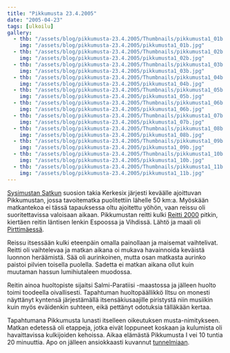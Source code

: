 ```yaml
---
title: "Pikkumusta 23.4.2005"
date: "2005-04-23"
tags: [ulkoilu]
gallery:
  - thb: "/assets/blog/pikkumusta-23.4.2005/Thumbnails/pikkumusta1_01b.jpg"
    img: "/assets/blog/pikkumusta-23.4.2005/pikkumusta1_01b.jpg"
  - thb: "/assets/blog/pikkumusta-23.4.2005/Thumbnails/pikkumusta1_02b.jpg"
    img: "/assets/blog/pikkumusta-23.4.2005/pikkumusta1_02b.jpg"
  - thb: "/assets/blog/pikkumusta-23.4.2005/Thumbnails/pikkumusta1_03b.jpg"
    img: "/assets/blog/pikkumusta-23.4.2005/pikkumusta1_03b.jpg"
  - thb: "/assets/blog/pikkumusta-23.4.2005/Thumbnails/pikkumusta1_04b.jpg"
    img: "/assets/blog/pikkumusta-23.4.2005/pikkumusta1_04b.jpg"
  - thb: "/assets/blog/pikkumusta-23.4.2005/Thumbnails/pikkumusta1_05b.jpg"
    img: "/assets/blog/pikkumusta-23.4.2005/pikkumusta1_05b.jpg"
  - thb: "/assets/blog/pikkumusta-23.4.2005/Thumbnails/pikkumusta1_06b.jpg"
    img: "/assets/blog/pikkumusta-23.4.2005/pikkumusta1_06b.jpg"
  - thb: "/assets/blog/pikkumusta-23.4.2005/Thumbnails/pikkumusta1_07b.jpg"
    img: "/assets/blog/pikkumusta-23.4.2005/pikkumusta1_07b.jpg"
  - thb: "/assets/blog/pikkumusta-23.4.2005/Thumbnails/pikkumusta1_08b.jpg"
    img: "/assets/blog/pikkumusta-23.4.2005/pikkumusta1_08b.jpg"
  - thb: "/assets/blog/pikkumusta-23.4.2005/Thumbnails/pikkumusta1_09b.jpg"
    img: "/assets/blog/pikkumusta-23.4.2005/pikkumusta1_09b.jpg"
  - thb: "/assets/blog/pikkumusta-23.4.2005/Thumbnails/pikkumusta1_10b.jpg"
    img: "/assets/blog/pikkumusta-23.4.2005/pikkumusta1_10b.jpg"
  - thb: "/assets/blog/pikkumusta-23.4.2005/Thumbnails/pikkumusta1_11b.jpg"
    img: "/assets/blog/pikkumusta-23.4.2005/pikkumusta1_11b.jpg"
---
```


[Sysimustan Satkun](/sysimusta-satku/) suosion takia Kerkesix järjesti
keväälle ajoittuvan Pikkumustan, jossa tavoitematka puolitettiin lähelle
50 km:a. Myöskään matkantekoa ei tässä tapauksessa oltu ajoitettu yöhön,
vaan reissu oli suoritettavissa valoisaan aikaan. Pikkumustan reitti
kulki [Reitti 2000](http://www.hel.fi/wps/wcm/connect/4e572d004a155492b619f6b546fc4d01/R2000_06_suomi.pdf?MOD=AJPERES)
pitkin, kiertäen reitin läntisen lenkin Espoossa ja Vihdissä. Lähtö ja
maali oli [Pirttimäessä](http://www.visitespoo.fi/fi/palvelu/pirttimaen-ulkoilualue/).

Reissu itsessään kulki eteenpäin omalla painollaan ja maisemat
vaihtelivat. Reitti oli vaihtelevaa ja matkan aikana oi mukava
havainnoida keväistä luonnon heräämistä. Sää oli aurinkoinen, mutta osan
matkasta aurinko paistoi pilvien toisella puolella. Sadetta ei matkan
aikana ollut kuin muutaman hassun lumihiutaleen muodossa.

Reitin ainoa huoltopiste sijaitsi Salmi-Paratiisi -maastossa ja jälleen
huolto toimi toodeella oivallisesti. Tapahtuman huoltopäällikkö Iltsu on
monesti näyttänyt kyntensä järjestämällä itsensäkiusaajille piristystä
niin musiikin kuin myös eväidenkin suhteen, eikä pettänyt odotuksia
tälläkään kertaa.

Tapahtumana Pikkumusta lunasti itselleen oikeutuksen musta-nimitykseen.
Matkan edetessä oli etappeja, jotka eivät loppuneet koskaan ja kulumista
oli havaittavissa kulkijoiden kehoissa. Aikaa elämästä Pikkumusta I vei
10 tuntia 20 minuuttia. Apo on jälleen ansiokkaasti kuvannut
[tunnelmiaan](http://www.hevoslaaksontalli.fi/ApoBlog/2005/04/24/dagen-efter/).
